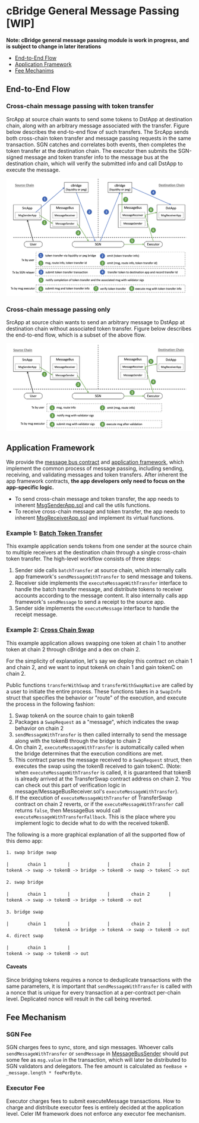 # cBridge General Message Passing [WIP]

**Note: cBridge general message passing module is work in progress, and is subject to change in later iterations**

- [End-to-End Flow](#end-to-end-flow)
- [Application Framework](#application-framework)
- [Fee Mechanims](#fee-mechanism)

## End-to-End Flow

### Cross-chain message passing with token transfer

SrcApp at source chain wants to send some tokens to DstApp at destination chain, along with an arbitrary message associated with the transfer. Figure below describes the end-to-end flow of such transfers. The SrcApp sends both cross-chain token transfer and message passing requests in the same transaction. SGN catches and correlates both events, then completes the token transfer at the destination chain. The executor then submits the SGN-signed message and token transfer info to the message bus at the destination chain, which will verify the submitted info and call DstApp to execute the message.

![MsgTransfer](pics/msg-transfer-flow.png 'Figure 1: Cross-chain message passing with token transfer')

### Cross-chain message passing only

SrcApp at source chain wants to send an arbitrary message to DstApp at destination chain without associated token transfer. Figure below describes the end-to-end flow, which is a subset of the above flow.

![Msg](pics/msg-only-flow.png 'Figure 1: Cross-chain message passing without token transfer')

## Application Framework

We provide the [message bus contract](./messagebus) and [application framework](./framework), which implement the common process of message passing, including sending, receiving, and validating messages and token transfers. After inherent the app framework contracts, **the app developers only need to focus on the app-specific logic.**

- To send cross-chain message and token transfer, the app needs to inherent [MsgSenderApp.sol](./framework/MessageSenderApp.sol) and call the utils functions.
- To receive cross-chain message and token transfer, the app needs to inherent [MsgReceiverApp.sol](./framework/MessageReceiverApp.sol) and implement its virtual functions.

### Example 1: [Batch Token Transfer](./apps/BatchTransfer.sol)

This example application sends tokens from one sender at the source chain to multiple receivers at the destination chain through a single cross-chain token transfer. The high-level workflow consists of three steps:

1. Sender side calls `batchTransfer` at source chain, which internally calls app framework's `sendMessageWithTransfer` to send message and tokens.
2. Receiver side implements the `executeMessageWithTransfer` interface to handle the batch transfer message, and distribute tokens to receiver accounts according to the message content. It also internally calls app framework's `sendMessage` to send a receipt to the source app.
3. Sender side implements the `executeMessage` interface to handle the receipt message.

### Example 2: [Cross Chain Swap](./apps/TransferSwap.sol)

This example application allows swapping one token at chain 1 to another token at chain 2 through cBridge and a dex on chain 2.

For the simplicity of explanation, let's say we deploy this contract on chain 1 and chain 2, and we want to input tokenA on chain 1 and gain tokenC on chain 2.

Public functions `transferWithSwap` and `transferWithSwapNative` are called by a user to initiate the entire process. These functions takes in a `SwapInfo` struct that specifies the behavior or "route" of the execution, and execute the process in the following fashion:

1. Swap tokenA on the source chain to gain tokenB
2. Packages a `SwapRequest` as a "message", which indicates the swap behavior on chain 2
3. `sendMessageWithTransfer` is then called internally to send the message along with the tokenB through the bridge to chain 2
4. On chain 2, `executeMessageWithTransfer` is automatically called when the bridge determines that the execution conditions are met.
5. This contract parses the message received to a `SwapRequest` struct, then executes the swap using the tokenB received to gain tokenC. (Note: when `executeMessageWithTransfer` is called, it is guaranteed that tokenB is already arrived at the TransferSwap contract address on chain 2. You can check out this part of verification logic in message/MessageBusReceiver.sol's `executeMessageWithTransfer`).
6. If the execution of `executeMessageWithTransfer` of TransferSwap contract on chain 2 reverts, or if the `executeMessageWithTransfer` call returns `false`, then MessageBus would call `executeMessageWithTransferFallback`. This is the place where you implement logic to decide what to do with the received tokenB.

The following is a more graphical explanation of all the supported flow of this demo app:

```
1. swap bridge swap

|       chain 1        |              |        chain 2       |
tokenA -> swap -> tokenB -> bridge -> tokenB -> swap -> tokenC -> out

2. swap bridge

|       chain 1        |              |        chain 2       |
tokenA -> swap -> tokenB -> bridge -> tokenB -> out

3. bridge swap

|       chain 1        |              |        chain 2       |
                  tokenA -> bridge -> tokenA -> swap -> tokenB -> out
4. direct swap

|       chain 1        |
tokenA -> swap -> tokenB -> out
```

#### Caveats

Since bridging tokens requires a nonce to deduplicate transactions with the same parameters, it is important that `sendMessageWithTransfer` is called with a nonce that is unique for every transaction at a per-contract per-chain level. Deplicated nonce will result in the call being reverted.

## Fee Mechanism

### SGN Fee

SGN charges fees to sync, store, and sign messages. Whoever calls `sendMessageWithTransfer` or `sendMessage` in [MessageBusSender](./messagebus/MessageBusSender.sol) should put some fee as `msg.value` in the transaction, which will later be distributed to SGN validators and delegators. The fee amount is calculated as `feeBase + _message.length * feePerByte`.

### Executor Fee

Executor charges fees to submit executeMessage transactions. How to charge and distribute executor fees is entirely decided at the application level. Celer IM framework does not enforce any executor fee mechanism.
